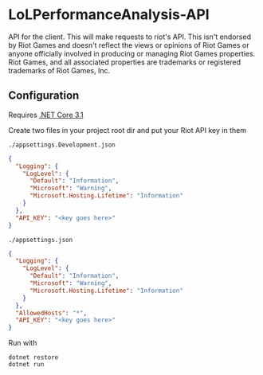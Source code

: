 # LoLPerformanceAnalysis-API
API for the client. This will make requests to riot's API. This isn't endorsed by Riot Games and doesn't reflect the views or opinions of Riot Games or anyone officially involved in producing or managing Riot Games properties. Riot Games, and all associated properties are trademarks or registered trademarks of Riot Games, Inc.

## Configuration

Requires [.NET Core 3.1](https://dotnet.microsoft.com/download/dotnet-core/3.1)

Create two files in your project root dir and put your Riot API key in them

`./appsettings.Development.json`
```json
{
  "Logging": {
    "LogLevel": {
      "Default": "Information",
      "Microsoft": "Warning",
      "Microsoft.Hosting.Lifetime": "Information"
    }
  },
  "API_KEY": "<key goes here>"
}
```

`./appsettings.json`
```json
{
  "Logging": {
    "LogLevel": {
      "Default": "Information",
      "Microsoft": "Warning",
      "Microsoft.Hosting.Lifetime": "Information"
    }
  },
  "AllowedHosts": "*",
  "API_KEY": "<key goes here>"
}
```

Run with
```
dotnet restore
dotnet run
```